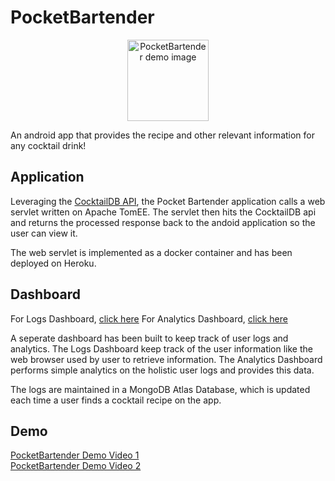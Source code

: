 # PocketBartender
<p align="center">
<img width="130" alt="PocketBartender demo image" src="https://user-images.githubusercontent.com/5216467/147710259-9e4031ec-79f1-4631-8678-1fbe4abe463b.png"> </p>
An android app that provides the recipe and other relevant information for any cocktail drink!

## Application

Leveraging the [CocktailDB API](https://www.thecocktaildb.com/api.php), the Pocket Bartender application calls a web servlet written on Apache TomEE. The servlet then hits the CocktailDB api and returns the processed response back to the andoid application so the user can view it.

The web servlet is implemented as a docker container and has been deployed on Heroku.

## Dashboard

For Logs Dashboard, [click here](https://floating-oasis-02268.herokuapp.com/logs)
For Analytics Dashboard, [click here](https://floating-oasis-02268.herokuapp.com/analytics)


A seperate dashboard has been built to keep track of user logs and analytics. The Logs Dashboard keep track of the user information like the web browser used by user to retrieve information. The Analytics Dashboard performs simple analytics on the holistic user logs and provides this data.

The logs are maintained in a MongoDB Atlas Database, which is updated each time a user finds a cocktail recipe on the app. 

## Demo

[PocketBartender Demo Video 1](https://www.youtube.com/watch?v=E-n0fOiNluU) <br />
[PocketBartender Demo Video 2](https://www.youtube.com/watch?v=5jQaZ7yFnx)

